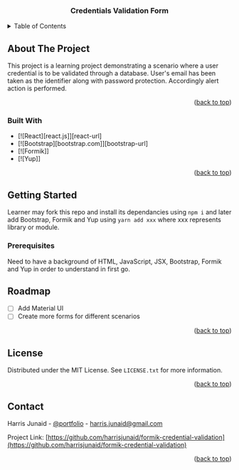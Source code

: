 <a name="readme-top"></a>

<h3 align="center">Credentials Validation Form</h3>

<!-- TABLE OF CONTENTS -->
<details>
  <summary>Table of Contents</summary>
  <ol>
    <li>
      <a href="#about-the-project">About The Project</a>
      <ul>
        <li><a href="#built-with">Built With</a></li>
      </ul>
    </li>
    <li>
      <a href="#getting-started">Getting Started</a>
      <ul>
        <li><a href="#prerequisites">Prerequisites</a></li>
      </ul>
    </li>
    <li><a href="#usage">Usage</a></li>
    <li><a href="#roadmap">Roadmap</a></li>
    <li><a href="#contributing">Contributing</a></li>
    <li><a href="#license">License</a></li>
    <li><a href="#contact">Contact</a></li>
    <li><a href="#acknowledgments">Acknowledgments</a></li>
  </ol>
</details>

<!-- ABOUT THE PROJECT -->

## About The Project

This project is a learning project demonstrating a scenario where a user credential is to be validated through a database. User's email has been taken as the identifier along with password protection. Accordingly alert action is performed.

<p align="right">(<a href="#readme-top">back to top</a>)</p>

### Built With

- [![React][react.js]][react-url]
- [![Bootstrap][bootstrap.com]][bootstrap-url]
- [![Formik]]
- [![Yup]]
<p align="right">(<a href="#readme-top">back to top</a>)</p>

<!-- GETTING STARTED -->

## Getting Started

Learner may fork this repo and install its dependancies using `npm i` and later add Bootstrap, Formik and Yup using `yarn add xxx` where xxx represents library or module.

### Prerequisites

Need to have a background of HTML, JavaScript, JSX, Bootstrap, Formik and Yup in order to understand in first go.

## Roadmap

- [ ] Add Material UI
- [ ] Create more forms for different scenarios

<p align="right">(<a href="#readme-top">back to top</a>)</p>

<!-- LICENSE -->

## License

Distributed under the MIT License. See `LICENSE.txt` for more information.

<p align="right">(<a href="#readme-top">back to top</a>)</p>

<!-- CONTACT -->

## Contact

Harris Junaid - [@portfolio](https://harrisjunaid.github.io/) - harris.junaid@gmail.com

Project Link: [https://github.com/harrisjunaid/formik-credential-validation](https://github.com/harrisjunaid/formik-credential-validation)

<p align="right">(<a href="#readme-top">back to top</a>)</p>
